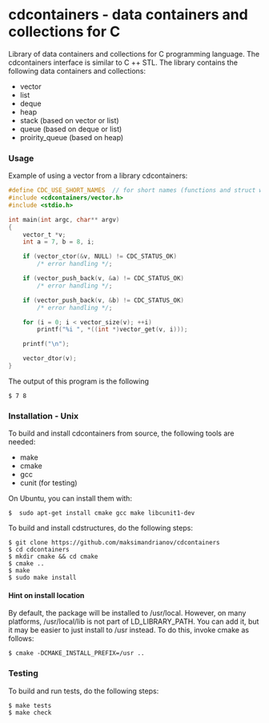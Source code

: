 # cdcontainers - data containers and collections for C

Library of data containers and collections for C programming language. The cdcontainers interface is similar to C ++ STL.
The library contains the following data containers and collections:
* vector
* list
* deque
* heap
* stack (based on vector or list)
* queue (based on deque or list)
* proirity_queue (based on heap)

### Usage

Example of using a vector from a library cdcontainers:

```c
#define CDC_USE_SHORT_NAMES  // for short names (functions and struct without prefix cdc_*)
#include <cdcontainers/vector.h>
#include <stdio.h>

int main(int argc, char** argv)
{
    vector_t *v;
    int a = 7, b = 8, i;

    if (vector_ctor(&v, NULL) != CDC_STATUS_OK)
        /* error handling */;

    if (vector_push_back(v, &a) != CDC_STATUS_OK)
        /* error handling */;

    if (vector_push_back(v, &b) != CDC_STATUS_OK)
        /* error handling */;

    for (i = 0; i < vector_size(v); ++i)
        printf("%i ", *((int *)vector_get(v, i)));

    printf("\n");

    vector_dtor(v);
}
```

The output of this program is the following

    $ 7 8

### Installation - Unix

To build and install cdcontainers from source, the following tools are needed:
* make
* cmake
* gcc
* cunit (for testing)

On Ubuntu, you can install them with:

    $  sudo apt-get install cmake gcc make libcunit1-dev

To build and install cdstructures, do the following steps:

    $ git clone https://github.com/maksimandrianov/cdcontainers
    $ cd cdcontainers
    $ mkdir cmake && cd cmake
    $ cmake ..
    $ make
    $ sudo make install

#### Hint on install location

By default, the package will be installed to /usr/local. However, on many platforms, /usr/local/lib is not part of LD_LIBRARY_PATH. You can add it, but it may be easier to just install to /usr instead. To do this, invoke cmake as follows:

    $ cmake -DCMAKE_INSTALL_PREFIX=/usr ..

### Testing

To build and run tests, do the following steps:

    $ make tests
    $ make check


